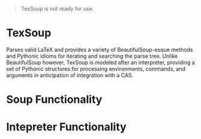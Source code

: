 > TexSoup is not ready for use.

# TexSoup

Parses valid LaTeX and provides a variety of BeautifulSoup-esque methods and Pythonic idioms for iterating and searching the parse tree. Unlike BeautifulSoup
however, TexSoup is modeled after an interpreter, providing a set of Pythonic
structures for processing environments, commands, and arguments in anticipation
of integration with a CAS.

# Soup Functionality



# Intepreter Functionality
